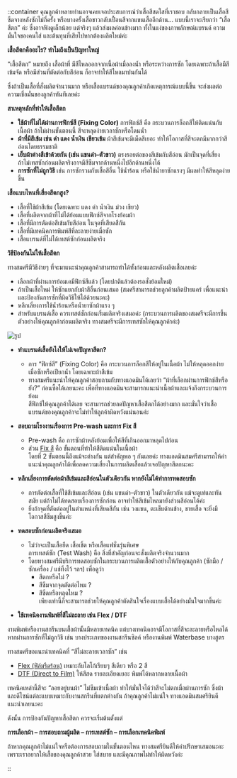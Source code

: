 ::container
คุณลูกค้าหลายท่านอาจเคยเจอประสบการณ์ว่าเสื้อสีสดใสที่เราชอบ กลับกลายเป็นเสื้อสีซีดจางหลังซักไม่กี่ครั้ง หรือบางครั้งเสื้อขาวกลับเปื้อนสีจากแขนเสื้ออีกด้าน…
แบบนี้เราจะเรียกว่า “เสื้อสีตก” ค่ะ ซึ่งอาจฟังดูเล็กน้อย แต่จริงๆ แล้วส่งผลค่อนข้างมาก ทั้งในแง่ของภาพลักษณ์แบรนด์ ความมั่นใจของคนใส่ และต้นทุนที่เสียไปหากต้องผลิตใหม่ค่ะ

**เสื้อสีตกคืออะไร? ทำไมถึงเป็นปัญหาใหญ่**

“เสื้อสีตก” หมายถึง เสื้อผ้าที่ มีสีไหลออกจากเนื้อผ้าเมื่อลงน้ำ หรือระหว่างการซัก โดยเฉพาะถ้าเสื้อมีสีเข้มจัด หรือมีส่วนที่ตัดต่อกับสีอ่อน ก็อาจทำให้สีไหลมาปนกันได้

ซึ่งถ้าเป็นเสื้อที่สั่งผลิตจำนวนมาก หรือเสื้อแบรนด์ของคุณลูกค้าเกิดเหตุการณ์แบบนี้ขึ้น จะส่งผลต่อความเชื่อมั่นของลูกค้าทันทีเลยค่ะ

**สาเหตุหลักที่ทำให้เสื้อสีตก**

- **ใช้ผ้าที่ไม่ได้ผ่านการฟิกซ์สี (Fixing Color)** การฟิกซ์สี คือ กระบวนการล็อกสีให้ติดแน่นกับเนื้อผ้า ถ้าไม่ผ่านขั้นตอนนี้ สีจะหลุดง่ายเวลาซักหรือโดนน้ำ
- **ผ้าที่มีสีเข้ม เช่น ดำ แดง น้ำเงิน เขียวเข้ม** ผ้าสีเข้มจะมีเม็ดสีเยอะ ทำให้โอกาสที่สีจะตกมีมากกว่าสีอ่อนโดยธรรมชาติ
- **เย็บผ้าต่างสีเข้าด้วยกัน (เช่น แขนดำ–ตัวขาว)** ตรงรอยต่อของสีเข้มกับสีอ่อน มักเป็นจุดที่เสี่ยง  
ถ้าไม่เทสซักก่อนผลิตจริงอาจมีสีซึมจากด้านหนึ่งไปอีกด้านหนึ่งได้
- **การซักที่ไม่ถูกวิธี** เช่น การซักรวมกับเสื้อสีอื่น ใช้น้ำร้อน หรือใช้น้ำยาซักแรงๆ มีผลทำให้สีหลุดง่ายขึ้น

**เสื้อแบบไหนที่เสี่ยงสีตกสูง?**

- เสื้อที่ใช้ผ้าสีเข้ม (โดยเฉพาะ แดง ดำ น้ำเงิน ม่วง เขียว)
- เสื้อที่ผลิตจากผ้าที่ไม่ได้ย้อมแบบฟิกซ์สีจากโรงย้อมผ้า
- เสื้อที่มีการตัดต่อสีเข้มกับสีอ่อน ในจุดที่เสียดสีกัน
- เสื้อที่มีเทคนิคการพิมพ์สีที่ละลายง่ายเมื่อซัก
- เสื้อแบรนด์ที่ไม่ได้เทสต์ซักก่อนผลิตจริง

**วิธีป้องกันไม่ให้เสื้อสีตก**

ทางสมศรีมีวิธีง่ายๆ ที่จะมาแนะนำคุณลูกค้าสามารถทำได้ทั้งก่อนและหลังผลิตเสื้อเลยค่ะ

-  เลือกผ้าที่ผ่านการย้อมเคมีฟิกซ์สีแล้ว (โดยปกติแล้วต้องรอสั่งย้อมใหม่)
- ถ้าเป็นเสื้อใหม่ ให้ซักแยกกับผ้าสีอื่นก่อนเสมอ (สมศรีสามารถช่วยลูกค้าผลิตป้ายแคร์ เพื่อแนะนำและป้องกันการซักที่ผิดวิธีให้ได้ด้วยนะคะ)
- หลีกเลี่ยงการใช้น้ำร้อนหรือน้ำยาซักผ้าแรง ๆ
- สำหรับแบรนด์เสื้อ ควรเทสต์ซักก่อนเริ่มผลิตจริงเสมอค่ะ (กระบวนการผลิตของสมศรีจะมีการขึ้นตัวอย่างให้คุณลูกค้าก่อนผลิตจริง ทางสมศรีจะมีการเทสซักให้คุณลูกค้าค่ะ)

![รูป](/blog/what-causes-color-fading-on-clothes-1.jpg)

- **ทำแบรนด์เสื้อยังไงให้ไม่เจอปัญหาสีตก?**

    - การ “ฟิกซ์สี” (Fixing Color) คือ กระบวนการล็อกสีให้อยู่ในเนื้อผ้า ไม่ให้หลุดออกง่ายเมื่อซักหรือเปียกน้ำ  โดยเฉพาะผ้าสีเข้ม
    - ทางสมศรีแนะนำให้คุณลูกค้าสอบถามกับทางแอดมินได้เลยว่า “ผ้าที่เลือกผ่านการฟิกซ์สีหรือยัง?” ก่อนซื้อได้เลยนะคะ  เพื่อที่ทางแอดมินจะสามารถแนะนำเนื้อผ้าและแจ้งถึงกระบวนการย้อม <br>
    สีฟิกซ์ให้คุณลูกค้าได้เลย จะสามารถช่วยลดปัญหาเสื้อสีตกได้อย่างมาก และมั่นใจว่าเสื้อแบรนด์ของคุณลูกค้าจะไม่ทำให้ลูกค้าผิดหวังแน่นอนค่ะ

- **สอบถามโรงงานเรื่องการ Pre-wash และการ Fix สี**
    - Pre-wash คือ การซักผ้าหลังย้อมเพื่อให้สีที่เกินออกมาหลุดไปก่อน
    - ส่วน [Fix สี](https://www.worldchemical.co.th/product/%E0%B8%99%E0%B9%89%E0%B8%B3%E0%B8%A2%E0%B8%B2%E0%B8%81%E0%B8%B1%E0%B8%99%E0%B8%AA%E0%B8%B5%E0%B8%95%E0%B8%81-fix-tr/?srsltid=AfmBOooef8dgvgY4BS6uukJut6SdWwd9ypsrq9M41p39tG-bcxe49Pwn)
 คือ ขั้นตอนที่ทำให้สีติดแน่นในเนื้อผ้า <br>
 โดยที่ 2 ขั้นตอนนี้ถึงแม้จะต่างกัน แต่สำคัญพอ ๆ กันเลยค่ะ ทางแอดมินสมศรีสามารถให้คำแนะนำคุณลูกค้าได้เพื่อลดความเสี่ยงในการผลิตเสื้อแล้วเจอปัญหาสีตกนะคะ

- **หลีกเลี่ยงการตัดต่อผ้าสีเข้มและสีอ่อนในตัวเดียวกัน หากยังไม่ได้ทำการทดสอบซัก**
    - การตัดต่อเสื้อที่ใช้สีเข้มและสีอ่อน (เช่น แขนดำ–ตัวขาว) ในตัวเดียวกัน แม้จะดูเท่และทันสมัย  แต่ถ้าไม่ได้ทดสอบเรื่องการซักก่อน อาจทำให้สีเข้มไหลมายังส่วนสีอ่อนได้ค่ะ
    - ยิ่งถ้าจุดที่ตัดต่ออยู่ในตำแหน่งที่เสียดสีกัน เช่น วงแขน, ตะเข็บด้านข้าง, ชายเสื้อ จะยิ่งมีโอกาสสีซึมสูงขึ้นค่ะ

- **ทดสอบซักก่อนผลิตจริงเสมอ**
    - ไม่ว่าจะเป็นเสื้อยืด เสื้อเชิ้ต หรือเสื้อแฟชั่นรุ่นพิเศษ <br>
    การเทสต์ซัก (Test Wash) คือ สิ่งที่สำคัญก่อนจะสั่งผลิตจริงจำนวนมาก
    - โดยทางสมศรีมีบริการทดสอบซักในกระบวนการผลิตเสื้อตัวอย่างให้กับคุณลูกค้า (ซักมือ / ซักเครื่อง / แช่ทิ้งไว้ ฯลฯ) เพื่อดูว่า
        - สีตกหรือไม่ ? 
        - สีซึมจากจุดตัดต่อไหม ? 
        - สีซีดหรือหลุดไหม ? <br>
    เพียงเท่านี้ก็จะสามารถช่วยให้คุณลูกค้าตัดสินใจเรื่องแบบเสื้อได้อย่างมั่นใจมากขึ้นค่ะ

- **ใช้เทคนิคงานพิมพ์ที่สีไม่ละลาย เช่น Flex / DTF**

งานพิมพ์หรืองานสกรีนบนเสื้อผ้านั้นมีหลายเทคนิค  แต่บางเทคนิคอาจมีโอกาสที่สีจะละลายหรือไหลได้หากผ่านการซักที่ไม่ถูกวิธี เช่น บางประเภทของงานสกรีนซิลค์ หรืองานพิมพ์ Waterbase บางสูตร

ทางสมศรีขอแนะนำเทคนิคที่ “สีไม่ละลายเวลาซัก” เช่น

- [Flex (ฟิล์มรีดร้อน)](/blog/what-is-flex-screen) เหมาะกับโลโก้เรียบๆ สีเดียว หรือ 2 สี
- [DTF (Direct to Film)](/blog/what-is-dtg-vs-dtf) ให้สีสด รายละเอียดเยอะ พิมพ์ได้หลากหลายเนื้อผ้า

เทคนิคเหล่านี้สีจะ “ลอยอยู่บนผ้า” ไม่ซึมเข้าเนื้อผ้า ทำให้มั่นใจได้ว่าสีจะไม่ตกเมื่อผ่านการซัก ซึ่งผ้าและดีไซน์แต่ละแบบเหมาะกับงานสกรีนที่แตกต่างกัน ถ้าคุณลูกค้าไม่แน่ใจ ทางแอดมินสมศรียินดีแนะนำเลยนะคะ 

ดังนั้น การป้องกันปัญหาเสื้อสีตก ควรจะเริ่มต้นตั้งแต่

**การเลือกผ้า – การสอบถามผู้ผลิต – การเทสต์ซัก – การเลือกเทคนิคพิมพ์**

ถ้าหากคุณลูกค้าไม่แน่ใจหรือต้องการสอบถามในขั้นตอนไหน ทางสมศรียินดีให้คำปรึกษาเสมอนะคะ เพราะเราอยากให้เสื้อของคุณลูกค้าสวย ใส่สบาย และมีคุณภาพไม่ทำให้ผิดหวังค่ะ 

::